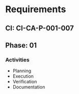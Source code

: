 # Requirements

## CI: CI-CA-P-001-007
## Phase: 01

### Activities
- Planning
- Execution
- Verification
- Documentation
